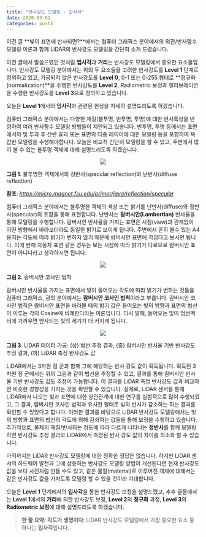```yaml
---
title: "반사강도 모델링 - 입사각"
date: 2020-09-01
categories: post5
---
```


이전 글 **빛이 표면에 반사되면?**에서는 컴퓨터 그래픽스 분야에서의 외관/반사함수 모델링 이론과 함께 LiDAR의 반사강도 모델링을 간단히 소개 드렸습니다.

이전 글에서 말씀드렸던 것처럼 **입사각**과 **거리**는 반사강도 모델링에서 중요한 요소들입니다.
반사강도 모델링 분야에서는 위의 두 요소들을 고려한 반사강도를 **Level 1** 단계로 정의하고 있고, 가공되지 않은 반사강도를 **Level 0**, 
0-1 또는 0-255 형태로 **정규화(normalization)**을 수행한 반사강도를 **Level 2**, Radiometric 보정과 캘리브레이션을 수행한 반사강도를 **Level 3**으로 정의하고 있습니다.

오늘은 **Level 1**에서의 **입사각**과 관련된 현상을 자세히 설명드리도록 하겠습니다.

컴퓨터 그래픽스 분야에서는 다양한 재질(불투명, 반투명, 투명)에 대한 반사특성을 반영하여 여러 반사함수 모델링 방법들이 제안되고 있습니다.
반투명, 투명 등에서는 표면에서의 빛 투과 후 산란 효과 또는 표면의 다중 레이어에 대한 모델링 등을 포함하여 복잡한 모델링을 수행해야합니다.
오늘은 비교적 간단히 모델링을 할 수 있고, 주변에서 많이 볼 수 있는 불투명 객체에 대해 설명드리도록 하겠습니다.

<p align="center"><img src="https://user-images.githubusercontent.com/69247445/91785286-f96d3500-ec3f-11ea-8b7f-59df473c8397.jpg"></p>

**그림 1**. 불투명한 객체에서의 정반사(specular reflection)와 난반사(diffuse reflection)

**참조**: *<https://micro.magnet.fsu.edu/primer/java/reflection/specular>*


컴퓨터 그래픽스 분야에서는 불투명한 객체의 색상 또는 밝기를 난반사(diffuse)와 정반사(specular)의 조합을 통해 표현합니다.
난반사는 **람버시안(Lambertian)** 반사율을 통해 모델링을 수행합니다. 람버시안 반사율을 가지는 표면은 시점(view)과 관계없이
어떤 방향에서 바라보더라도 동일한 밝기로 보이게 됩니다. 주변에서 흔히 볼수 있는 A4 용지는 각도에 따라 밝기가 변하지 않기 때문에
람버시안 표면에 가깝다고 보시면 됩니다. 이에 반해 자동차 표면 같은 경우는 보는 시점에 따라 밝기가 다르므로 람버시안 표면이 아니다라고
생각하시면 됩니다.

<p align="center"><img src="https://user-images.githubusercontent.com/69247445/91787806-a5fde580-ec45-11ea-951e-c35617906d24.png"></p>

**그림 2**. 람버시안 코사인 법칙


람버시안 반사율을 가지는 표면에서 빛이 들어오는 각도에 따라 밝기가 변하는 것들을 컴퓨터 그래픽스, 광학 분야에서는 **람버시안 코사인 법칙**이라고 부릅니다.
람버시안 코사인 법칙은 람버시안 표면을 바라볼 때의 밝기 값은 들어오는 빛의 방향과 표면의 법선이 이루는 각의 Cosine에 비례한다라는 이론입니다.
다시 말해, 들어오는 빛이 법선벡터에 가까우면 반사되는 빛의 세기가 더 커지게 됩니다.

<p align="center"><img src="https://user-images.githubusercontent.com/69247445/91794891-21b45e00-ec57-11ea-9f8d-25eb12659067.png"></p>

**그림 3**. LiDAR 데이터 가공: (상) 법선 추정 결과, (중) 람버시안 반사율 기반 반사강도 추정 결과, (하) LiDAR 측정 반사강도 값 


LiDAR에서는 3차원 점 군과 함께 그에 해당하는 반사 강도 값이 획득됩니다. 획득된 3차원 점 군에서는 위의 그림과 같이 법선을 추정할 수 있고, 
결과를 통해 람버시안 반사율 기반 반사강도 값도 추정이 가능합니다. 이 결과를 LiDAR 측정 반사강도 값과 비교하면 비슷한 경향성을 가지는 것을 확인할 수 있습니다.
실제로, LiDAR 센서를 통해 LiDAR에서 나오는 빛과 표면에 대한 상관관계에 대한 연구를 실험적으로 많이 수행되었고, 
그 결과, 람버시안 코사인 법칙과 유사한 형태로 빛의 반사가 감소하는 하는 결과를 확인할 수 있었다고 합니다.
이러한 결과를 바탕으로 LiDAR 반사강도 모델링에서는 빛의 방향과 표면의 법선의 각도에 의해 감쇠하는 값들을 통해 보정을 수행하고 있습니다.
추가적으로, 물체의 재질/반사되는 정도에 따라 다르게 나타나는 **정반사**를 함께 모델링하면 반사강도 추정 결과와 LiDAR에서 측정된 반사 강도 값의 차이를 최소화 할 수 있습니다.

아직까지는 LiDAR 반사강도 모델링에 대한 정확한 정답은 없습니다. 
하지만 LiDAR 센서의 하드웨어 발전과 그에 상응하는 반사강도 모델링 방법이 개선된다면 현재 반사강도 값을 보다 사진처럼 만들 수도 있고,
같은 물질(material)로 이루어진 객체에 대해서는 같은 반사강도 값을 가지도록 모델링 할 수 있을 것이라 기대합니다.


오늘은 **Level 1** 단계에서의 **입사각**을 통한 반사강도 보정을 설명드렸고, 추후 글들에서는 **Level 1**에서의 **거리**에 의한 반사강도 보정,
**Level 2**의 **정규화** 과정, **Level 3**의 **Radiometric 보정**에 대해 설명드리도록 하겠습니다.


> **한 줄 요약:** **각도가 생명이다**: LiDAR 반사강도 모델링에서 가장 중요한 요소 중 하나는 **입사각**입니다.

<script id="dsq-count-scr" src="//rooney-choi.disqus.com/count.js" async></script>
